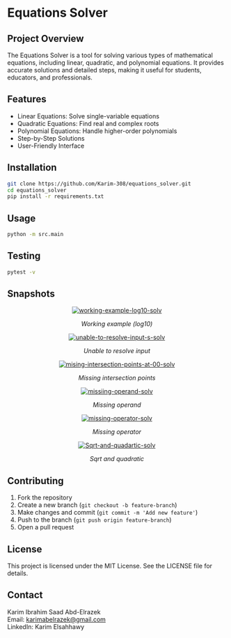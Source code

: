 # Equations Solver

## Project Overview
The Equations Solver is a tool for solving various types of mathematical equations, including linear, quadratic, and polynomial equations. It provides accurate solutions and detailed steps, making it useful for students, educators, and professionals.

## Features
- Linear Equations: Solve single-variable equations
- Quadratic Equations: Find real and complex roots
- Polynomial Equations: Handle higher-order polynomials
- Step-by-Step Solutions
- User-Friendly Interface

## Installation
```bash
git clone https://github.com/Karim-308/equations_solver.git
cd equations_solver
pip install -r requirements.txt
```

## Usage
```bash
python -m src.main
```

## Testing
```bash
pytest -v
```

## Snapshots
<p align="center">
    <a href="https://ibb.co/HfqTX23r">
        <img src="https://i.ibb.co/gLJZ67hD/working-example-log10-solv.png" alt="working-example-log10-solv" border="0">
    </a>
</p>
<p align="center"><em>Working example (log10)</em></p>

<p align="center">
    <a href="https://ibb.co/FLJc0Zdy">
        <img src="https://i.ibb.co/zTbC79tB/unable-to-resolve-input-s-solv.png" alt="unable-to-resolve-input-s-solv" border="0">
    </a>
</p>
<p align="center"><em>Unable to resolve input</em></p>

<p align="center">
    <a href="https://ibb.co/VW0hHvvw">
        <img src="https://i.ibb.co/SXD1QKKf/mising-intersection-points-at-00-solv.png" alt="mising-intersection-points-at-00-solv" border="0">
    </a>
</p>
<p align="center"><em>Missing intersection points</em></p>

<p align="center">
    <a href="https://imgbb.com/">
        <img src="https://i.ibb.co/v6JJdhvd/missiing-operand-solv.png" alt="missiing-operand-solv" border="0">
    </a>
</p>
<p align="center"><em>Missing operand</em></p>

<p align="center">
    <a href="https://imgbb.com/">
        <img src="https://i.ibb.co/3Yv3HZfq/missing-operator-solv.png" alt="missing-operator-solv" border="0">
    </a>
</p>
<p align="center"><em>Missing operator</em></p>

<p align="center">
    <a href="https://ibb.co/Dgz9KxBG">
        <img src="https://i.ibb.co/gFmSg50v/Sqrt-and-quadartic-solv.png" alt="Sqrt-and-quadartic-solv" border="0">
    </a>
</p>
<p align="center"><em>Sqrt and quadratic</em></p>

## Contributing
1. Fork the repository
2. Create a new branch (`git checkout -b feature-branch`)
3. Make changes and commit (`git commit -m 'Add new feature'`)
4. Push to the branch (`git push origin feature-branch`)
5. Open a pull request

## License
This project is licensed under the MIT License. See the LICENSE file for details.

## Contact
Karim Ibrahim Saad Abd-Elrazek  
Email: karimabelrazek@gmail.com  
LinkedIn: Karim Elsahhawy